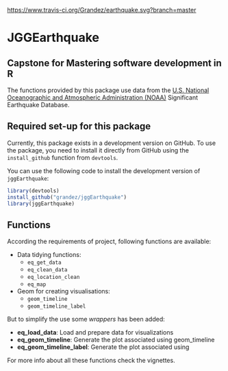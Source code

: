 https://www.travis-ci.org/Grandez/earthquake.svg?branch=master

# JGGEarthquake
## Capstone for Mastering software development in R

The functions provided by this package use data from the [U.S. National Oceanographic and Atmospheric Administration (NOAA)](https://www.ngdc.noaa.gov/nndc/struts/form?t=101650&s=1&d=1) Significant Earthquake Database. 

## Required set-up for this package

Currently, this package exists in a development version on GitHub. To use the package, you need to install it directly from GitHub using the `install_github` function from `devtools`. 

You can use the following code to install the development version of `jggEarthquake`: 

```R
library(devtools)
install_github("grandez/jggEarthquake")
library(jggEarthquake)
```

## Functions

According the requirements of project, following functions are available:

* Data tidying functions:
     + `eq_get_data`
     + `eq_clean_data`
     + `eq_location_clean`
     + `eq_map`
* Geom for creating visualisations:
     + `geom_timeline`
     + `geom_timeline_label`

But to simplify the use some *wrappers* has been added:

* **eq_load_data**: Load and prepare data for visualizations
* **eq_geom_timeline**: Generate the plot associated using geom_timeline
* **eq_geom_timeline_label**: Generate the plot associated using 

For more info about all these functions check the vignettes.

